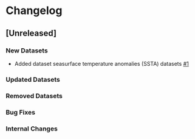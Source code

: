 # Changelog

## [Unreleased]
### New Datasets
- Added dataset seasurface temperature anomalies (SSTA) datasets [#1](https://github.com/ISSI-CONSTRAIN/catalog/pull/1)

### Updated Datasets

### Removed Datasets

### Bug Fixes

### Internal Changes